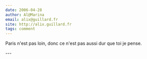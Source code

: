```yaml
---
date: 2006-04-28
author: Al@Marina
email: alix@guillard.fr
site: http://alix.guillard.fr
tags: comment
---
```


<p>Paris n'est pas loin, donc ce n'est pas aussi dur que toi je pense.</p>
---